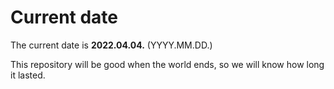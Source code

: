 # Current date

The current date is **2022.04.04.** (YYYY.MM.DD.)

This repository will be good when the world ends, so we will know how long it lasted.